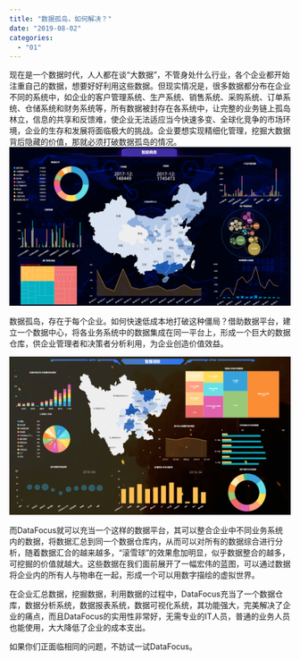 ```yaml
---
title: "数据孤岛，如何解决？"
date: "2019-08-02"
categories: 
  - "01"
---
```


现在是一个数据时代，人人都在谈“大数据”，不管身处什么行业，各个企业都开始注重自己的数据，想要好好利用这些数据。但现实情况是，很多数据都分布在企业不同的系统中，如企业的客户管理系统、生产系统、销售系统、采购系统、订单系统、仓储系统和财务系统等，所有数据被封存在各系统中，让完整的业务链上孤岛林立，信息的共享和反馈难，使企业无法适应当今快速多变、全球化竞争的市场环境，企业的生存和发展将面临极大的挑战。企业要想实现精细化管理，挖掘大数据背后隐藏的价值，那就必须打破数据孤岛的情况。![](images/word-image-486.png)

数据孤岛，存在于每个企业。如何快速低成本地打破这种僵局？借助数据平台，建立一个数据中心，将各业务系统中的数据集成在同一平台上，形成一个巨大的数据仓库，供企业管理者和决策者分析利用，为企业创造价值效益。

![](images/word-image-483.png)

而DataFocus就可以充当一个这样的数据平台，其可以整合企业中不同业务系统内的数据，将数据汇总到同一个数据仓库内，从而可以对所有的数据综合进行分析，随着数据汇合的越来越多，“滚雪球”的效果愈加明显，似乎数据整合的越多，可挖掘的价值就越大。这些数据在我们面前展开了一幅宏伟的蓝图，可以通过数据将企业内的所有人与物串在一起，形成一个可以用数字描绘的虚拟世界。

在企业汇总数据，挖掘数据，利用数据的过程中，DataFocus充当了一个数据仓库，数据分析系统，数据报表系统，数据可视化系统，其功能强大，完美解决了企业的痛点，而且DataFocus的实用性非常好，无需专业的IT人员，普通的业务人员也能使用，大大降低了企业的成本支出。

如果你们正面临相同的问题，不妨试一试DataFocus。
